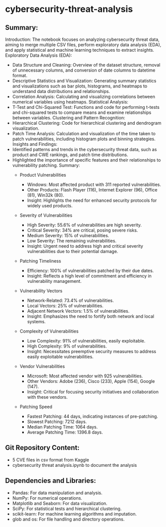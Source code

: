 # cybersecurity-threat-analysis

## Summary:

Introduction: The notebook focuses on analyzing cybersecurity threat data, aiming to merge multiple CSV files, perform exploratory data analysis (EDA), and apply statistical and machine learning techniques to extract insights.
Exploratory Data Analysis (EDA):
- Data Structure and Cleaning: Overview of the dataset structure, removal of unnecessary columns, and conversion of date columns to datetime format.
- Descriptive Statistics and Visualization: Generating summary statistics and visualizations such as bar plots, histograms, and heatmaps to understand data distributions and relationships.
- Correlation Analysis: Calculating and visualizing correlations between numerical variables using heatmaps.
Statistical Analysis:
- T-Test and Chi-Squared Test: Functions and code for performing t-tests and chi-squared tests to compare means and examine relationships between variables.
Clustering and Pattern Recognition:
- Hierarchical Clustering: Code for hierarchical clustering and dendrogram visualization.
- Patch Time Analysis: Calculation and visualization of the time taken to patch vulnerabilities, including histogram plots and binning strategies.
Insights and Findings:
- Identified patterns and trends in the cybersecurity threat data, such as product and CWE rankings, and patch time distributions.
- Highlighted the importance of specific features and their relationships to vulnerability patching.
Summary:
  - Product Vulnerabilities
    - Windows: Most affected product with 311 reported vulnerabilities.
    - Other Products: Flash Player (116), Internet Explorer (96), Office (81), Win32k (80).
    - Insight: Highlights the need for enhanced security protocols for widely used products.

  - Severity of Vulnerabilities
    - High Severity: 55.6% of vulnerabilities are high severity.
    - Critical Severity: 34% are critical, posing severe risks.
    - Medium Severity: 15% of vulnerabilities.
    - Low Severity: The remaining vulnerabilities.
    - Insight: Urgent need to address high and critical severity vulnerabilities due to their potential damage.

  - Patching Timeliness
    - Efficiency: 100% of vulnerabilities patched by their due dates.
    - Insight: Reflects a high level of commitment and efficiency in vulnerability management.

  - Vulnerability Vectors
    - Network-Related: 73.4% of vulnerabilities.
    - Local Vectors: 25% of vulnerabilities.
    - Adjacent Network Vectors: 1.5% of vulnerabilities.
    - Insight: Emphasizes the need to fortify both network and local systems.

  - Complexity of Vulnerabilities
    - Low Complexity: 91% of vulnerabilities, easily exploitable.
    - High Complexity: 9% of vulnerabilities.
    - Insight: Necessitates preemptive security measures to address easily exploitable vulnerabilities.

  - Vendor Vulnerabilities
    - Microsoft: Most affected vendor with 925 vulnerabilities.
    - Other Vendors: Adobe (236), Cisco (233), Apple (154), Google (147).
    - Insight: Critical for focusing security initiatives and collaboration with these vendors.

  - Patching Speed
  	- Fastest Patching: 44 days, indicating instances of pre-patching.
    - Slowest Patching: 7212 days.
    - Median Patching Time: 1064 days.
    - Average Patching Time: 1396.8 days.

## Git Repository Content:

- 5 CVE files in csv format from Kaggle
- cybersecurity threat analysis.ipynb to document the analysis

## Dependencies and Libraries:

- Pandas: For data manipulation and analysis.
- NumPy: For numerical operations.
- Matplotlib and Seaborn: For data visualization.
- SciPy: For statistical tests and hierarchical clustering.
- scikit-learn: For machine learning algorithms and imputation.
- glob and os: For file handling and directory operations.




